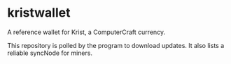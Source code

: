 # kristwallet
A reference wallet for Krist, a ComputerCraft currency.

This repository is polled by the program to download updates. It also lists a reliable syncNode for miners.
